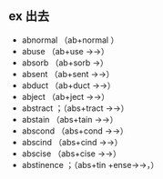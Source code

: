 ## ex 出去

 - abnormal （ab+normal ） 
 - abuse （ab+use →→） 
 - absorb （ab+sorb →） 
 - absent （ab+sent →→） 
 - abduct （ab+duct →→） 
 - abject （ab+ject →→） 
 - abstract ；（abs+tract →→） 
 - abstain （abs+tain →→） 
 - abscond （abs+cond →→） 
 - abscind （abs+cind →→） 
 - abscise （abs+cise →→） 
 - abstinence ；（abs+tin +ense→→，） 
